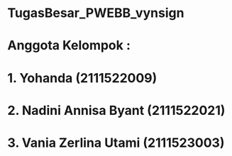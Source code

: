 # TugasBesar_PWEBB_vynsign

# Anggota Kelompok :
# 1. Yohanda (2111522009)
# 2. Nadini Annisa Byant (2111522021)
# 3. Vania Zerlina Utami (2111523003)
